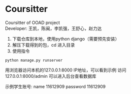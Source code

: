 # Coursitter
Coursitter of OOAD project  
Developer: 王凯，陈闽，李凯强，王舒心，赵力达

1. 下载仓库到本地，使用python django（需要预先安装）
2. 解压下载得到的包，cd 进入目录
3. 使用指令
```
python manage.py runserver
```
用浏览器访问本机的127.0.0.1:8000 IP地址，可以看到示例
访问127.0.0.1:8000/admin 可以进入后台查看数据库

示例学生账号:  name 11612909 password 11612909

